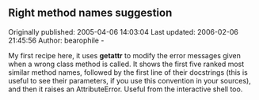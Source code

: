 ## Right method names suggestion

Originally published: 2005-04-06 14:03:04
Last updated: 2006-02-06 21:45:56
Author: bearophile -

My first recipe here, it uses __getattr__ to modify the error messages given when a wrong class method is called. It shows the first five ranked most similar method names, followed by the first line of their docstrings (this is useful to see their parameters, if you use this convention in your sources), and then it raises an AttributeError. Useful from the interactive shell too.